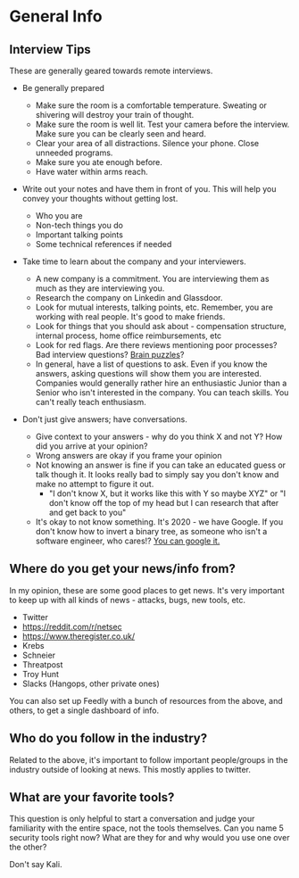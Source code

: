 # General Info

## Interview Tips

These are generally geared towards remote interviews.

* Be generally prepared
    - Make sure the room is a comfortable temperature. Sweating or shivering will destroy your train of thought.
    - Make sure the room is well lit. Test your camera before the interview. Make sure you can be clearly seen and heard.
    - Clear your area of all distractions. Silence your phone. Close unneeded programs.
    - Make sure you ate enough before.
    - Have water within arms reach.

* Write out your notes and have them in front of you. This will help you convey your thoughts without getting lost.
    - Who you are
    - Non-tech things you do
    - Important talking points
    - Some technical references if needed

* Take time to learn about the company and your interviewers.
    * A new company is a commitment. You are interviewing them as much as they are interviewing you. 
    * Research the company on Linkedin and Glassdoor.
    * Look for mutual interests, talking points, etc. Remember, you are working with real people. It's good to make friends.
    * Look for things that you should ask about - compensation structure, internal process, home office reimbursements, etc
    * Look for red flags. Are there reviews mentioning poor processes? Bad interview questions? [Brain puzzles](https://www.theatlantic.com/business/archive/2013/06/google-finally-admits-that-its-infamous-brainteasers-were-completely-useless-for-hiring/277053/)? 
    * In general, have a list of questions to ask. Even if you know the answers, asking questions will show them you are interested. Companies would generally rather hire an enthusiastic Junior than a Senior who isn't interested in the company. You can teach skills. You can't really teach enthusiasm.

* Don't just give answers; have conversations. 
    * Give context to your answers - why do you think X and not Y? How did you arrive at your opinion?
    * Wrong answers are okay if you frame your opinion
    * Not knowing an answer is fine if you can take an educated guess or talk though it. It looks really bad to simply say you don't know and make no attempt to figure it out.
        * "I don't know X, but it works like this with Y so maybe XYZ" or "I don't know off the top of my head but I can research that after and get back to you"
    * It's okay to not know something. It's 2020 - we have Google. If you don't know how to invert a binary tree, as someone who isn't a software engineer, who cares!? [You can google it.](https://twitter.com/mxcl/status/608682016205344768?lang=en)
    

## Where do you get your news/info from?

In my opinion, these are some good places to get news. It's very important to keep up with all kinds of news - attacks, bugs, new tools, etc. 

* Twitter
* https://reddit.com/r/netsec
* https://www.theregister.co.uk/
* Krebs
* Schneier
* Threatpost
* Troy Hunt
* Slacks (Hangops, other private ones)

You can also set up Feedly with a bunch of resources from the above, and others, to get a single dashboard of info.

## Who do you follow in the industry?

Related to the above, it's important to follow important people/groups in the industry outside of looking at news. This mostly applies to twitter.

## What are your favorite tools?

This question is only helpful to start a conversation and judge your familiarity with the entire space, not the tools themselves. Can you name 5 security tools right now? What are they for and why would you use one over the other?

Don't say Kali. 

